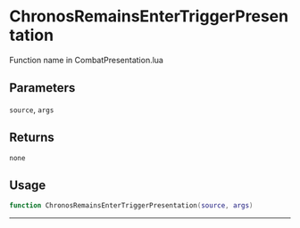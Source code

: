 # ChronosRemainsEnterTriggerPresentation
Function name in CombatPresentation.lua
## Parameters
`source`, `args`
## Returns
`none`
## Usage
```lua
function ChronosRemainsEnterTriggerPresentation(source, args)
```
---
